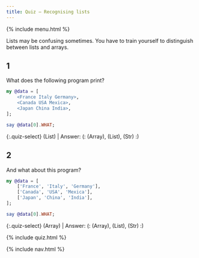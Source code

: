 ```yaml
---
title: Quiz — Recognising lists
---
```


{% include menu.html %}

Lists may be confusing sometimes. You have to train yourself to distinguish between lists and arrays.

## 1

What does the following program print?

```raku
my @data = [
    <France Italy Germany>,
    <Canada USA Mexica>,
    <Japan China India>,
];

say @data[0].WHAT;
```

{:.quiz-select}
(List) | Answer: (: (Array), (List), (Str) :)

## 2

And what about this program?

```raku
my @data = [
    ['France', 'Italy', 'Germany'],
    ['Canada', 'USA', 'Mexica'],
    ['Japan', 'China', 'India'],
];

say @data[0].WHAT;
```

{:.quiz-select}
(Array) | Answer: (: (Array), (List), (Str) :)


{% include quiz.html %}

{% include nav.html %}
